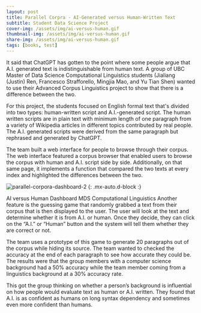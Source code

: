 ```yaml
---
layout: post
title: Parallel Corpra - AI-Generated versus Human-Written Text
subtitle: Student Data Science Project
cover-img: /assets/img/ai-versus-human.gif
thumbnail-img: /assets/img/ai-versus-human.gif
share-img: /assets/img/ai-versus-human.gif
tags: [books, test]
---
```


It said that ChatGPT has gotten to the point where some people argue that A.I. generated text is indistinguishable from human text. A group of UBC Master of Data Science Computational Linguistics students (Jialiang (Justin) Ren, Francesco Strafforello, Mingjia Mao, and Yu Tian Shen) wanted to use their Advanced Corpus Linguistics project to show that there is a difference between the two.

For this project, the students focused on English formal text that's divided into two types: human-written script and A.I.-generated script. The human written scripts are in plain text with minimum length of one paragraph from a variety of Wikipedia articles in different topics contributed by real people. The A.I. generated scripts were derived from the same paragraph but rephrased and generated by ChatGPT.

The team built a web interface for people to browse through their corpus. The web interface featured a corpus browser that enabled users to browse the corpus with human and A.I. script side by side. Additionally, on that same page, it implements a function that compared the two texts at every index and highlighted the differences between the two.

![parallel-corpora-dashboard-2](https://ubc-mdscl.github.io/assets/img/parallel-corpora-dashboard-2.png) {: .mx-auto.d-block :}

AI versus Human Dashboard MDS Computational Linguistics
Another feature is the guessing game that randomly grabbed a text from their corpus that is then displayed to the user. The user will look at the text and determine whether it is from A.I. or human. Once they decide, they can click on the “A.I.” or “Human” button and the system will tell them whether they are correct or not. 

The team uses a prototype of this game to generate 20 paragraphs out of the corpus while hiding its source. The team wanted to checked the accuracy at the end of each paragraph to see how accurate they could be. The results were that the group members with a computer science background had a 50% accuracy while the team member coming from a linguistics background at a 30% accuracy rate. 

This got the group thinking on whether a person’s background is influential on how people would evaluate text as human or A.I. written. They found that A.I. is as confident as humans on long syntax dependency and sometimes even more confident than humans.
